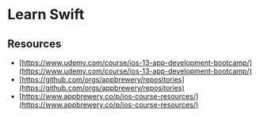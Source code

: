 # Learn Swift

## Resources
- [https://www.udemy.com/course/ios-13-app-development-bootcamp/](https://www.udemy.com/course/ios-13-app-development-bootcamp/)
- [https://github.com/orgs/appbrewery/repositories](https://github.com/orgs/appbrewery/repositories)
- [https://www.appbrewery.co/p/ios-course-resources/](https://www.appbrewery.co/p/ios-course-resources/)
